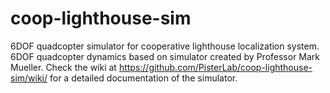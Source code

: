 # coop-lighthouse-sim
6DOF quadcopter simulator for cooperative lighthouse localization system. 6DOF quadcopter dynamics based on simulator created by Professor Mark Mueller. Check the wiki at https://github.com/PisterLab/coop-lighthouse-sim/wiki/ for a detailed documentation of the simulator. 
